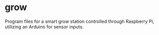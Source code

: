 # grow
Program files for a smart grow station controlled through Raspberry Pi, utilizing an Arduino for sensor inputs.
